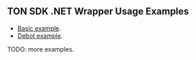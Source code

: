 ﻿## TON SDK .NET Wrapper Usage Examples

 - [Basic example](TonClient.BasicExample).
 - [Debot example](TonClient.DebotExample).

TODO: more examples.
